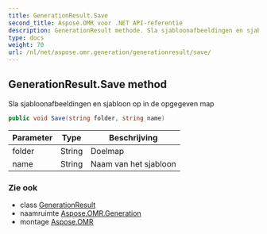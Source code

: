 ```yaml
---
title: GenerationResult.Save
second_title: Aspose.OMR voor .NET API-referentie
description: GenerationResult methode. Sla sjabloonafbeeldingen en sjabloon op in de opgegeven map
type: docs
weight: 70
url: /nl/net/aspose.omr.generation/generationresult/save/
---
```

## GenerationResult.Save method

Sla sjabloonafbeeldingen en sjabloon op in de opgegeven map

```csharp
public void Save(string folder, string name)
```

| Parameter | Type | Beschrijving |
| --- | --- | --- |
| folder | String | Doelmap |
| name | String | Naam van het sjabloon |

### Zie ook

* class [GenerationResult](../)
* naamruimte [Aspose.OMR.Generation](../../generationresult/)
* montage [Aspose.OMR](../../../)


